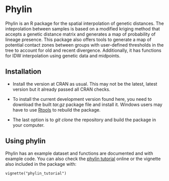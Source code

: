 # Phylin

Phylin is an R package for the spatial interpolation of genetic distances. The inteprolation between samples is based on a modified kriging method that accepts a genetic distance matrix and generates a map of probability of lineage presence. This package also offers tools to generate a map of potential contact zones between groups with user-defined thresholds in the tree to account for old and recent divergence. Additionally, it has functions for IDW interpolation using genetic data and midpoints.

## Installation

- Install the version at CRAN as usual. This may not be the latest, latest version but it already passed all CRAN checks.

- To install the current development version found here, you need to download the built *tar.gz* package file and install it. Windows users may have to use [Rtools](https://cran.r-project.org/bin/windows/Rtools/) to rebuild the package.

- The last option is to *git clone* the repository and build the package in your computer. 

## Using phylin

Phylin has an example dataset and functions are documented and with example code. You can also check the [phylin tutorial](http://webpages.icav.up.pt/pessoas/ptarroso/phylin/phylin.html) online or the vignette also included in the package with:

```
vignette("phylin_tutorial")
```



